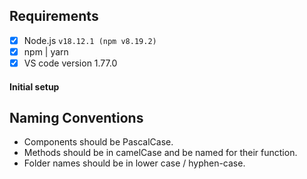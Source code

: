 ## Requirements

- [x] Node.js `v18.12.1 (npm v8.19.2)`
- [x] npm | yarn
- [x] VS code version 1.77.0

#### Initial setup


## Naming Conventions

- Components should be PascalCase.
- Methods should be in camelCase and be named for their function.
- Folder names should be in lower case / hyphen-case.